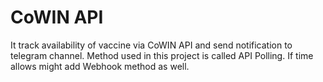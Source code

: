 ﻿# CoWIN API
It track availability of vaccine via CoWIN API and send notification to telegram channel.
Method used in this project is called API Polling. If time allows might add Webhook method as well.
